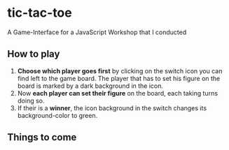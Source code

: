 # tic-tac-toe
A Game-Interface for a JavaScript Workshop that I conducted

## How to play
1. **Choose which player goes first** by clicking on the switch icon you can find left to the game board. The player that has to set his figure on the board is marked by a dark background in the icon.
2. Now **each player can set their figure** on the board, each taking turns doing so.
3. If their is a **winner**, the icon background in the switch changes its background-color to green.
## Things to come
